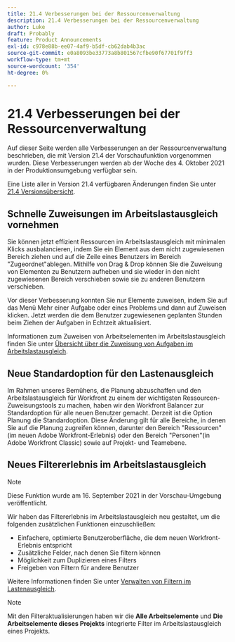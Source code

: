 ```yaml
---
title: 21.4 Verbesserungen bei der Ressourcenverwaltung
description: 21.4 Verbesserungen bei der Ressourcenverwaltung
author: Luke
draft: Probably
feature: Product Announcements
exl-id: c978e88b-ee07-4af9-b5df-cb62dab4b3ac
source-git-commit: e0a8093be33773a8b801567cfbe90f67701f9ff3
workflow-type: tm+mt
source-wordcount: '354'
ht-degree: 0%

---
```


# 21.4 Verbesserungen bei der Ressourcenverwaltung

Auf dieser Seite werden alle Verbesserungen an der Ressourcenverwaltung beschrieben, die mit Version 21.4 der Vorschaufunktion vorgenommen wurden. Diese Verbesserungen werden ab der Woche des 4. Oktober 2021 in der Produktionsumgebung verfügbar sein.

Eine Liste aller in Version 21.4 verfügbaren Änderungen finden Sie unter [21.4 Versionsübersicht](../../../product-announcements/product-releases/21.4-release-activity/21.4-release-overview.md).

## Schnelle Zuweisungen im Arbeitslastausgleich vornehmen

Sie können jetzt effizient Ressourcen im Arbeitslastausgleich mit minimalen Klicks ausbalancieren, indem Sie ein Element aus dem nicht zugewiesenen Bereich ziehen und auf die Zeile eines Benutzers im Bereich &quot;Zugeordnet&quot;ablegen. Mithilfe von Drag &amp; Drop können Sie die Zuweisung von Elementen zu Benutzern aufheben und sie wieder in den nicht zugewiesenen Bereich verschieben sowie sie zu anderen Benutzern verschieben.

Vor dieser Verbesserung konnten Sie nur Elemente zuweisen, indem Sie auf das Menü Mehr einer Aufgabe oder eines Problems und dann auf Zuweisen klicken. Jetzt werden die dem Benutzer zugewiesenen geplanten Stunden beim Ziehen der Aufgaben in Echtzeit aktualisiert.

Informationen zum Zuweisen von Arbeitselementen im Arbeitslastausgleich finden Sie unter [Übersicht über die Zuweisung von Aufgaben im Arbeitslastausgleich](../../../resource-mgmt/workload-balancer/assign-work-in-workload-balancer.md).

## Neue Standardoption für den Lastenausgleich

Im Rahmen unseres Bemühens, die Planung abzuschaffen und den Arbeitslastausgleich für Workfront zu einem der wichtigsten Ressourcen-Zuweisungstools zu machen, haben wir den Workfront Balancer zur Standardoption für alle neuen Benutzer gemacht. Derzeit ist die Option Planung die Standardoption. Diese Änderung gilt für alle Bereiche, in denen Sie auf die Planung zugreifen können, darunter den Bereich &quot;Ressourcen&quot;(im neuen Adobe Workfront-Erlebnis) oder den Bereich &quot;Personen&quot;(in Adobe Workfront Classic) sowie auf Projekt- und Teamebene.

## Neues Filtererlebnis im Arbeitslastausgleich

>[!NOTE]
>
>Diese Funktion wurde am 16. September 2021 in der Vorschau-Umgebung veröffentlicht.

Wir haben das Filtererlebnis im Arbeitslastausgleich neu gestaltet, um die folgenden zusätzlichen Funktionen einzuschließen:

* Einfachere, optimierte Benutzeroberfläche, die dem neuen Workfront-Erlebnis entspricht
* Zusätzliche Felder, nach denen Sie filtern können
* Möglichkeit zum Duplizieren eines Filters
* Freigeben von Filtern für andere Benutzer

Weitere Informationen finden Sie unter [Verwalten von Filtern im Lastenausgleich](../../../resource-mgmt/workload-balancer/filter-information-workload-balancer.md).

>[!NOTE]
>
>Mit den Filteraktualisierungen haben wir die **Alle Arbeitselemente** und **Die Arbeitselemente dieses Projekts** integrierte Filter im Arbeitslastausgleich eines Projekts.


